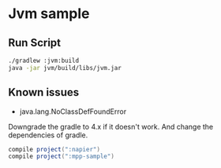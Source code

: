 # Jvm sample

## Run Script

```sh
./gradlew :jvm:build
java -jar jvm/build/libs/jvm.jar
```

## Known issues

* java.lang.NoClassDefFoundError

Downgrade the gradle to 4.x if it doesn't work.
And change the dependencies of gradle.

```groovy
compile project(":napier") 
compile project(":mpp-sample")  
```
